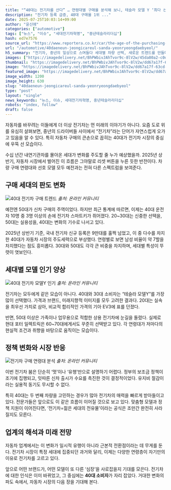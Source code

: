 ```yaml
---
title: "“40대는 전기차를 산다” … 연령대별 구매율 분석해 보니, 테슬라 모델 Y ‘최다 선택’"
description: "전기차 등록 급증, 40대 구매율 1위 ..."
date: 2025-07-25T10:03:14+09:00
author: "윤신애"
categories: ["automotive"]
tags: ["뉴스", "이슈", "세대전기차혁명", "중년테슬라리더십"]
hash: ed7e7576
source_url: "https://www.reportera.co.kr/car/the-age-of-the-purchasing-group-of-ev/"
url: "/automotive/40daeneun-jeongicareul-sanda-yeonryeongdaebyeol/"
h5_summary: "전기차, 중년의 일상으로 스며들다 세대별 차량 선택, 새로운 트렌드를 만들다"
images: ["https://imagedelivery.net/BhPWbivJAhTvor9c-8lV2w/45da80a2-c0d1-4556-6da4-e291d70c1500/public", "https://imagedelivery.net/BhPWbivJAhTvor9c-8lV2w/dd67a17f-63cd-41b2-9c90-fe706cee1e00/public", "https://imagedelivery.net/BhPWbivJAhTvor9c-8lV2w/dfcc8caa-5115-4719-6b7e-bf615d23bb00/public", "https://imagedelivery.net/BhPWbivJAhTvor9c-8lV2w/c625c2db-c067-4cf6-3d52-7e6e7abd1600/public"]
thumbnail: "https://imagedelivery.net/BhPWbivJAhTvor9c-8lV2w/dd67a17f-63cd-41b2-9c90-fe706cee1e00/public"
image: "https://imagedelivery.net/BhPWbivJAhTvor9c-8lV2w/dd67a17f-63cd-41b2-9c90-fe706cee1e00/public"
featured_image: "https://imagedelivery.net/BhPWbivJAhTvor9c-8lV2w/dd67a17f-63cd-41b2-9c90-fe706cee1e00/public"
image_width: 1200
image_height: 630
slug: "40daeneun-jeongicareul-sanda-yeonryeongdaebyeol"
type: "post"
layout: "single"
news_keywords: "뉴스, 이슈, 세대전기차혁명, 중년테슬라리더십"
robots: "index, follow"
draft: false
---
```


자동차를 바꾸려는 이들에게 더 이상 전기차는 먼 미래의 이야기가 아니다. 요즘 도로 위를 유심히 살펴보면, 중년의 드라이버들 사이에서 “전기차”라는 단어가 자연스럽게 오가고 있음을 알 수 있다. 특히 자동차 구매의 큰손으로 꼽히는 40대가 전기차 시장의 중심에 우뚝 선 모습이다.

수십 년간 내연기관차를 몰아온 세대가 변화를 주도할 줄 누가 예상했을까. 2025년 상반기, 자동차 시장에서 벌어진 이 흐름은 그야말로 리셋 버튼을 누른 듯한 반전이다. 차량 구매 연령대와 선호 모델 모두 예전과는 전혀 다른 스펙트럼을 보여준다.

## 구매 세대의 판도 변화

![40대 전기차 구매 트렌드](https://imagedelivery.net/BhPWbivJAhTvor9c-8lV2w/dfcc8caa-5115-4719-6b7e-bf615d23bb00/public)
*출처: 온라인 커뮤니티*


예전엔 50대가 신차 구매의 주역이었다. 하지만 최근 통계에 따르면, 이제는 40대 운전자 10명 중 3명 이상의 손에 전기차 스마트키가 쥐어졌다. 20~30대는 신중한 선택을, 50대는 실용성을, 40대는 변화의 기수로 나서고 있다.

2025년 상반기 기준, 국내 전기차 신규 등록은 9만대를 훌쩍 넘었고, 이 중 다수를 차지한 40대가 자동차 시장의 주도세력으로 부상했다. 연령별로 보면 남성 비율이 약 7할을 차지했다는 점도 흥미롭다. 30대와 50대도 각각 큰 비중을 차지하며, 세대별 특성이 뚜렷이 엿보인다.

## 세대별 모델 인기 양상

![40대 전기차 모델Y 인기](https://imagedelivery.net/BhPWbivJAhTvor9c-8lV2w/c625c2db-c067-4cf6-3d52-7e6e7abd1600/public)
*출처: 온라인 커뮤니티*


전기차는 모두에게 같은 모습이 아니다. 40대와 30대 소비자는 “테슬라 모델Y”를 가장 많이 선택했다. 가격과 브랜드, 미래지향적 이미지를 모두 고려한 결과다. 20대는 실속을 최우선 가치로 삼아, 비교적 합리적인 가격의 기아 EV3에 표를 던졌다.

반면, 50대 이상은 가족이나 업무용으로 적합한 상용 전기차에 눈길을 돌렸다. 실제로 현대 포터 일렉트릭은 60~70대에게서도 꾸준히 선택받고 있다. 각 연령대가 저마다의 현실적 조건과 취향을 바탕으로 움직이는 모습이다.

## 정책 변화와 시장 반응

![전기차 구매 연령대 분석](https://imagedelivery.net/BhPWbivJAhTvor9c-8lV2w/45da80a2-c0d1-4556-6da4-e291d70c1500/public)
*출처: 온라인 커뮤니티*


이번 전기차 붐은 단순히 ‘멋’이나 ‘유행’만으로 설명하기 어렵다. 정부의 보조금 정책이 조기에 집행되고, 잇따른 신차 출시가 수요를 촉진한 것이 결정적이었다. 유지비 절감이라는 실용적 동기도 무시할 수 없다.

특히 40대는 두 번째 차량을 고민하는 경우가 많아 전기차의 매력을 빠르게 받아들이고 있다. 전문가들은 앞으로도 이 같은 흐름이 이어질 것으로 보고 있다. 맞춤형 모델과 정책 지원이 이어진다면, ‘전기차=젊은 세대의 전유물’이라는 공식은 조만간 완전히 사라질지도 모른다.

## 업계의 해석과 미래 전망

자동차 업계에서는 이 변화가 일시적 유행이 아니라 근본적 전환점이라는 데 무게를 둔다. 전기차 시장이 특정 세대에 집중되던 과거와 달리, 이제는 다양한 연령층이 자기만의 이유로 전기차를 고르고 있다.

앞으로 어떤 브랜드가, 어떤 모델이 또 다른 ‘심장’을 사로잡을지 기대를 모은다. 전기차에 대한 인식은 이미 바뀌었고, 그 중심에는 **40대 소비자**가 자리 잡았다. 거대한 변화의 파도 속에서, 자동차 시장의 다음 장을 기대해 본다.
